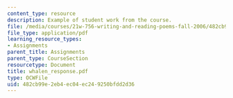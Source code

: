 ```yaml
---
content_type: resource
description: Example of student work from the course.
file: /media/courses/21w-756-writing-and-reading-poems-fall-2006/482cb99e2eb4ec04ec249250bfdd2d36_whalen_response.pdf
file_type: application/pdf
learning_resource_types:
- Assignments
parent_title: Assignments
parent_type: CourseSection
resourcetype: Document
title: whalen_response.pdf
type: OCWFile
uid: 482cb99e-2eb4-ec04-ec24-9250bfdd2d36
---
```

